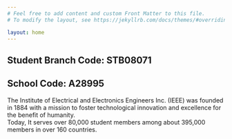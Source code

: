 ```yaml
---
# Feel free to add content and custom Front Matter to this file.
# To modify the layout, see https://jekyllrb.com/docs/themes/#overriding-theme-defaults

layout: home
---
```

##  Student Branch Code: STB08071
##  School Code: A28995

The Institute of Electrical and Electronics Engineers Inc. (IEEE) was founded in 1884 with a mission to foster technological innovation and excellence for the benefit of humanity.  
Today, It serves over 80,000 student members among about 395,000 members in over 160 countries.
